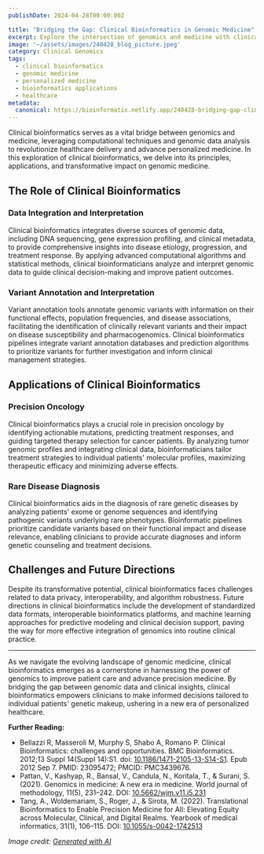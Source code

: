 ```yaml
---
publishDate: 2024-04-28T00:00:00Z

title: "Bridging the Gap: Clinical Bioinformatics in Genomic Medicine"
excerpt: Explore the intersection of genomics and medicine with clinical bioinformatics, where advanced computational techniques and genomic data analysis revolutionize healthcare delivery and personalized medicine.
image: '~/assets/images/240428_blog_picture.jpeg'
category: Clinical Genomics
tags:
  - clinical bioinformatics
  - genomic medicine
  - personalized medicine
  - bioinformatics applications
  - healthcare
metadata:
  canonical: https://bioinformatix.netlify.app/240428-bridging-gap-clinical-bioinformatics-genomic-medicine
---
```


Clinical bioinformatics serves as a vital bridge between genomics and medicine, leveraging computational techniques and genomic data analysis to revolutionize healthcare delivery and advance personalized medicine. In this exploration of clinical bioinformatics, we delve into its principles, applications, and transformative impact on genomic medicine.

## The Role of Clinical Bioinformatics

### Data Integration and Interpretation

Clinical bioinformatics integrates diverse sources of genomic data, including DNA sequencing, gene expression profiling, and clinical metadata, to provide comprehensive insights into disease etiology, progression, and treatment response. By applying advanced computational algorithms and statistical methods, clinical bioinformaticians analyze and interpret genomic data to guide clinical decision-making and improve patient outcomes.

### Variant Annotation and Interpretation

Variant annotation tools annotate genomic variants with information on their functional effects, population frequencies, and disease associations, facilitating the identification of clinically relevant variants and their impact on disease susceptibility and pharmacogenomics. Clinical bioinformatics pipelines integrate variant annotation databases and prediction algorithms to prioritize variants for further investigation and inform clinical management strategies.

## Applications of Clinical Bioinformatics

### Precision Oncology

Clinical bioinformatics plays a crucial role in precision oncology by identifying actionable mutations, predicting treatment responses, and guiding targeted therapy selection for cancer patients. By analyzing tumor genomic profiles and integrating clinical data, bioinformaticians tailor treatment strategies to individual patients' molecular profiles, maximizing therapeutic efficacy and minimizing adverse effects.

### Rare Disease Diagnosis

Clinical bioinformatics aids in the diagnosis of rare genetic diseases by analyzing patients' exome or genome sequences and identifying pathogenic variants underlying rare phenotypes. Bioinformatic pipelines prioritize candidate variants based on their functional impact and disease relevance, enabling clinicians to provide accurate diagnoses and inform genetic counseling and treatment decisions.

## Challenges and Future Directions

Despite its transformative potential, clinical bioinformatics faces challenges related to data privacy, interoperability, and algorithm robustness. Future directions in clinical bioinformatics include the development of standardized data formats, interoperable bioinformatics platforms, and machine learning approaches for predictive modeling and clinical decision support, paving the way for more effective integration of genomics into routine clinical practice.

***

As we navigate the evolving landscape of genomic medicine, clinical bioinformatics emerges as a cornerstone in harnessing the power of genomics to improve patient care and advance precision medicine. By bridging the gap between genomic data and clinical insights, clinical bioinformatics empowers clinicians to make informed decisions tailored to individual patients' genetic makeup, ushering in a new era of personalized healthcare.

**Further Reading:**
- Bellazzi R, Masseroli M, Murphy S, Shabo A, Romano P. Clinical Bioinformatics: challenges and opportunities. BMC Bioinformatics. 2012;13 Suppl 14(Suppl 14):S1. doi: [10.1186/1471-2105-13-S14-S1](https://doi.org/10.1186/1471-2105-13-S14-S1). Epub 2012 Sep 7. PMID: 23095472; PMCID: PMC3439676.
- Pattan, V., Kashyap, R., Bansal, V., Candula, N., Koritala, T., & Surani, S. (2021). Genomics in medicine: A new era in medicine. World journal of methodology, 11(5), 231–242. DOI: [10.5662/wjm.v11.i5.231](https://doi.org/10.5662/wjm.v11.i5.231)
- Tang, A., Woldemariam, S., Roger, J., & Sirota, M. (2022). Translational Bioinformatics to Enable Precision Medicine for All: Elevating Equity across Molecular, Clinical, and Digital Realms. Yearbook of medical informatics, 31(1), 106–115. DOI: [10.1055/s-0042-1742513](https://doi.org/10.1055/s-0042-1742513)

*Image credit: [Generated with AI](https://www.bing.com/images/create/image-representing-personalised-medicine-through-g/1-663855668b2d42f5bbba99734001d049?id=5e2G6cjrj%2bJFHEsxZCgbwg%3d%3d&view=detailv2&idpp=genimg&thId=OIG2.PuLw20Z0V0dd6b6LDSE9&FORM=GCRIDP&mode=overlay)*
